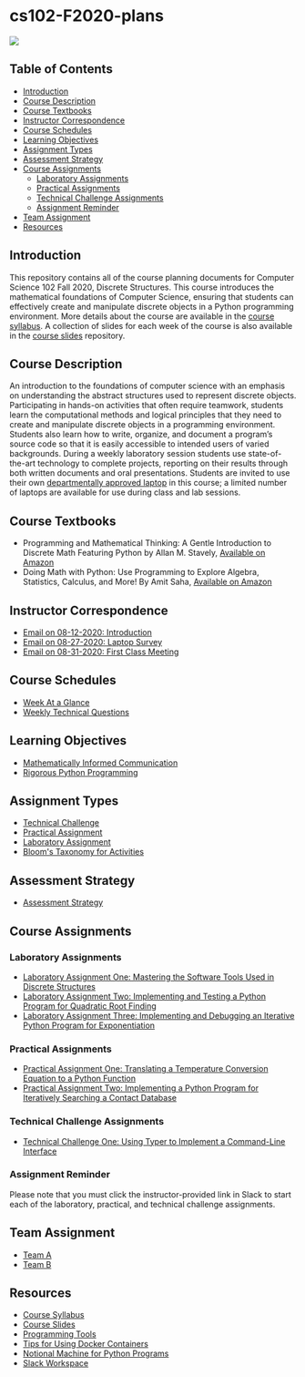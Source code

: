 # cs102-F2020-plans

![](../../workflows/build/badge.svg)

## Table of Contents

* [Introduction](#introduction)
* [Course Description](#course-description)
* [Course Textbooks](#course-textbooks)
* [Instructor Correspondence](#instructor-correspondence)
* [Course Schedules](#course-schedules)
* [Learning Objectives](#learning-objectives)
* [Assignment Types](#assignment-types)
* [Assessment Strategy](#assessment-strategy)
* [Course Assignments](#course-assignments)
  + [Laboratory Assignments](#laboratory-assignments)
  + [Practical Assignments](#practical-assignments)
  + [Technical Challenge Assignments](#technical-challenge-assignments)
  + [Assignment Reminder](#assignment-reminder)
* [Team Assignment](#team-assignment)
* [Resources](#resources)

## Introduction

This repository contains all of the course planning documents for Computer
Science 102 Fall 2020, Discrete Structures. This course introduces the
mathematical foundations of Computer Science, ensuring that students can
effectively create and manipulate discrete objects in a Python programming
environment. More details about the course are available in the [course
syllabus](https://github.com/Allegheny-Computer-Science-102-F2020/cs102-F2020-syllabus).
A collection of slides for each week of the course is also available in the
[course
slides](https://github.com/Allegheny-Computer-Science-102-F2020/cs102-F2020-slides)
repository.

## Course Description

An introduction to the foundations of computer science with an emphasis on
understanding the abstract structures used to represent discrete objects.
Participating in hands-on activities that often require teamwork, students
learn the computational methods and logical principles that they need to create
and manipulate discrete objects in a programming environment. Students also
learn how to write, organize, and document a program’s source code so that it
is easily accessible to intended users of varied backgrounds. During a weekly
laboratory session students use state-of-the-art technology to complete
projects, reporting on their results through both written documents and oral
presentations. Students are invited to use their own [departmentally approved
laptop](https://www.cs.allegheny.edu/resources/laptops/) in this course; a
limited number of laptops are available for use during class and lab sessions.

## Course Textbooks

- Programming and Mathematical Thinking: A Gentle Introduction to Discrete Math
  Featuring Python by Allan M. Stavely, [Available on Amazon](https://is.gd/l5zfpQ)
- Doing Math with Python: Use Programming to Explore Algebra, Statistics,
  Calculus, and More! By Amit Saha, [Available on Amazon](https://is.gd/IQx79D)

## Instructor Correspondence

- [Email on 08-12-2020: Introduction](emails/introduction.md)
- [Email on 08-27-2020: Laptop Survey](emails/laptopsurvey.md)
- [Email on 08-31-2020: First Class Meeting](emails/firstclassmeeting.md)

## Course Schedules

- [Week At a Glance](schedules/week-at-a-glance.md)
- [Weekly Technical Questions](schedules/weekly-technical-questions.md)

## Learning Objectives

- [Mathematically Informed Communication](learning-objectives/mathematical-communication.md)
- [Rigorous Python Programming](learning-objectives/python-programming.md)

## Assignment Types

- [Technical Challenge](assignments/technical-challenge.md)
- [Practical Assignment](assignments/practical-assignment.md)
- [Laboratory Assignment](assignments/laboratory-assignment.md)
- [Bloom's Taxonomy for Activities](taxonomies/blooms-taxonomy.md)

## Assessment Strategy

- [Assessment Strategy](assessment/assessment-strategy.md)

## Course Assignments

### Laboratory Assignments

- [Laboratory Assignment One: Mastering the Software Tools Used in Discrete
  Structures](https://github.com/Allegheny-Computer-Science-102-F2020/cs102-F2020-lab1-starter)
- [Laboratory Assignment Two: Implementing and Testing a Python Program for
  Quadratic Root
  Finding](https://github.com/Allegheny-Computer-Science-102-F2020/cs102-F2020-lab2-starter)
- [Laboratory Assignment Three: Implementing and Debugging an Iterative Python
  Program for
  Exponentiation](https://github.com/Allegheny-Computer-Science-102-F2020/cs102-F2020-lab3-starter)

### Practical Assignments

- [Practical Assignment One: Translating a Temperature Conversion Equation to a
  Python
  Function](https://github.com/Allegheny-Computer-Science-102-F2020/cs102-F2020-practical1-starter)
- [Practical Assignment Two: Implementing a Python Program for Iteratively Searching a Contact Database](https://github.com/Allegheny-Computer-Science-102-F2020/cs102-F2020-practical2-starter)

### Technical Challenge Assignments

- [Technical Challenge One: Using Typer to Implement a Command-Line
  Interface](https://github.com/Allegheny-Computer-Science-102-F2020/cs102-F2020-challenge1-starter)

### Assignment Reminder

Please note that you must click the instructor-provided link in Slack to start
each of the laboratory, practical, and technical challenge assignments.

## Team Assignment

- [Team A](teams/team-a.md)
- [Team B](teams/team-b.md)

## Resources

- [Course Syllabus](https://github.com/Allegheny-Computer-Science-102-F2020/cs102-F2020-syllabus)
- [Course Slides](https://github.com/Allegheny-Computer-Science-102-F2020/cs102-F2020-slides)
- [Programming Tools](tools/programming-tools.md)
- [Tips for Using Docker Containers](tools/using-docker.md)
- [Notional Machine for Python Programs](http://teachtogether.tech/en/#s:models-notional)
- [Slack Workspace](https://join.slack.com/t/cmpsc102fall2020/signup)
